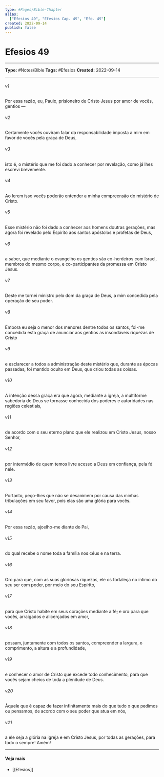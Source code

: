 ```yaml
---
type: #Pages/Bible-Chapter
alias:
  ["Efesios 49", "Efesios Cap. 49", "Efe. 49"]
created: 2022-09-14
publish: false
---
```


# Efesios 49

---

**Type:** #Notes/Bible
**Tags:** #Efesios
**Created:** 2022-09-14

---

###### v1
Por essa razão, eu, Paulo, prisioneiro de Cristo Jesus por amor de vocês, gentios —
###### v2
Certamente vocês ouviram falar da responsabilidade imposta a mim em favor de vocês pela graça de Deus,
###### v3
isto é, o mistério que me foi dado a conhecer por revelação, como já lhes escrevi brevemente.
###### v4
Ao lerem isso vocês poderão entender a minha compreensão do mistério de Cristo.
###### v5
Esse mistério não foi dado a conhecer aos homens doutras gerações, mas agora foi revelado pelo Espírito aos santos apóstolos e profetas de Deus,
###### v6
a saber, que mediante o evangelho os gentios são co-herdeiros com Israel, membros do mesmo corpo, e co-participantes da promessa em Cristo Jesus.
###### v7
Deste me tornei ministro pelo dom da graça de Deus, a mim concedida pela operação de seu poder.
###### v8
Embora eu seja o menor dos menores dentre todos os santos, foi-me concedida esta graça de anunciar aos gentios as insondáveis riquezas de Cristo
###### v9
e esclarecer a todos a administração deste mistério que, durante as épocas passadas, foi mantido oculto em Deus, que criou todas as coisas.
###### v10
A intenção dessa graça era que agora, mediante a igreja, a multiforme sabedoria de Deus se tornasse conhecida dos poderes e autoridades nas regiões celestiais,
###### v11
de acordo com o seu eterno plano que ele realizou em Cristo Jesus, nosso Senhor,
###### v12
por intermédio de quem temos livre acesso a Deus em confiança, pela fé nele.
###### v13
Portanto, peço-lhes que não se desanimem por causa das minhas tribulações em seu favor, pois elas são uma glória para vocês.
###### v14
Por essa razão, ajoelho-me diante do Pai,
###### v15
do qual recebe o nome toda a família nos céus e na terra.
###### v16
Oro para que, com as suas gloriosas riquezas, ele os fortaleça no íntimo do seu ser com poder, por meio do seu Espírito,
###### v17
para que Cristo habite em seus corações mediante a fé; e oro para que vocês, arraigados e alicerçados em amor,
###### v18
possam, juntamente com todos os santos, compreender a largura, o comprimento, a altura e a profundidade,
###### v19
e conhecer o amor de Cristo que excede todo conhecimento, para que vocês sejam cheios de toda a plenitude de Deus.
###### v20
Àquele que é capaz de fazer infinitamente mais do que tudo o que pedimos ou pensamos, de acordo com o seu poder que atua em nós,
###### v21
a ele seja a glória na igreja e em Cristo Jesus, por todas as gerações, para todo o sempre! Amém!


---

#### Veja mais

- [[Efesios]]
